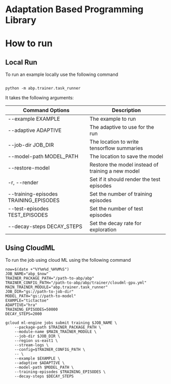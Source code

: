 Adaptation Based Programming Library
=====================================



# How to run

## Local Run

To run an example locally use the following command

```

python -m abp.trainer.task_runner

```

It takes the following arguments:

| Command Options          | Description        |
|------------------|--------------------|
|--example EXAMPLE | The example to run |
|--adaptive ADAPTIVE|The adaptive to use for the run|
|--job-dir JOB_DIR  | The location to write tensorflow summaries|
|--model-path MODEL_PATH |The location to save the model |
|--restore-model      | Restore the model instead of training a new model|
|-r, --render       |   Set if it should render the test episodes|
|--training-episodes TRAINING_EPISODES| Set the number of training episodes|
|--test-episodes TEST_EPISODES| Set the number of test episodes|
|--decay-steps DECAY_STEPS | Set the decay rate for exploration|


## Using CloudML
To run the job using cloud ML using the following command

```
now=$(date +"%Y%m%d_%H%M%S")
JOB_NAME="abp_$now"
TRAINER_PACKAGE_PATH="/path-to-abp/abp"
TRAINER_CONFIG_PATH="/path-to-abp/abp/trainer/cloudml-gpu.yml"
MAIN_TRAINER_MODULE="abp.trainer.task_runner"
JOB_DIR="gs://path-to-job-dir"
MODEL_PATH="gs://path-to-model"
EXAMPLE="tictactoe"
ADAPTIVE="hra"
TRAINING_EPISODES=50000
DECAY_STEPS=2000

```

```
gcloud ml-engine jobs submit training $JOB_NAME \
    --package-path $TRAINER_PACKAGE_PATH \
    --module-name $MAIN_TRAINER_MODULE \
    --job-dir $JOB_DIR \
    --region us-east1 \
    --stream-logs \
    --config=$TRAINER_CONFIG_PATH \
    -- \
    --example $EXAMPLE \
    --adaptive $ADAPTIVE \
    --model-path $MODEL_PATH \
    --training-episodes $TRAINING_EPISODES \
    --decay-steps $DECAY_STEPS
```
